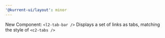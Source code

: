 ```yaml
---
'@kurrent-ui/layout': minor
---
```


New Component: `<l2-tab-bar />`
Displays a set of links as tabs, matching the style of `<c2-tabs />`
